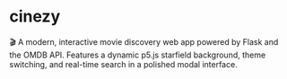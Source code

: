 # cinezy
🎬 A modern, interactive movie discovery web app powered by Flask and the OMDB API. Features a dynamic p5.js starfield background, theme switching, and real-time search in a polished modal interface.
